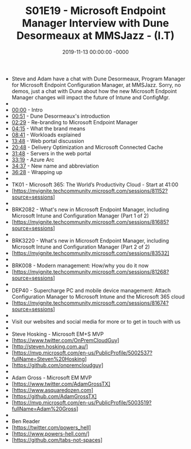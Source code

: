 ﻿---
layout: post
title: "S01E19 - Microsoft Endpoint Manager Interview with Dune Desormeaux at MMSJazz - (I.T)"
date: 2019-11-13 00:00:00 -0000
categories:
---

 * Steve and Adam have a chat with Dune Desormeaux, Program Manager for Microsoft Endpoint Configuration Manager, at MMSJazz. Sorry, no demos, just a chat with Dune about how the new Microsoft Endpoint Manager changes will impact the future of Intune and ConfigMgr.
 * 
 * [00:00](https://www.youtube.com/watch?v=W5lOzV77bHI&t=0s) - Intro
 * [00:51](https://www.youtube.com/watch?v=W5lOzV77bHI&t=51s) - Dune Desormeaux's introduction
 * [02:29](https://www.youtube.com/watch?v=W5lOzV77bHI&t=149s) - Re-branding to Microsoft Endpoint Manager
 * [04:15](https://www.youtube.com/watch?v=W5lOzV77bHI&t=255s) - What the brand means
 * [08:41](https://www.youtube.com/watch?v=W5lOzV77bHI&t=521s) - Workloads explained
 * [13:48](https://www.youtube.com/watch?v=W5lOzV77bHI&t=828s) - Web portal discussion
 * [20:48](https://www.youtube.com/watch?v=W5lOzV77bHI&t=1248s) - Delivery Optimization and Microsoft Connected Cache
 * [31:48](https://www.youtube.com/watch?v=W5lOzV77bHI&t=1908s) - Servers in the web portal
 * [33:19](https://www.youtube.com/watch?v=W5lOzV77bHI&t=1999s) - Azure Arc
 * [34:37](https://www.youtube.com/watch?v=W5lOzV77bHI&t=2077s) - New name and abbreviation
 * [36:28](https://www.youtube.com/watch?v=W5lOzV77bHI&t=2188s) - Wrapping up
 * 
 * TK01 - Microsoft 365: The World’s Productivity Cloud - Start at 41:00
 * [https://myignite.techcommunity.microsoft.com/sessions/81152?source=sessions]
 * 
 * BRK2082 - What's new in Microsoft Endpoint Manager, including Microsoft Intune and Configuration Manager (Part 1 of 2)
 * [https://myignite.techcommunity.microsoft.com/sessions/81685?source=sessions]
 * 
 * BRK3220 - What's new in Microsoft Endpoint Manager, including Microsoft Intune and Configuration Manager (Part 2 of 2)
 * [https://myignite.techcommunity.microsoft.com/sessions/83532]
 * 
 * BRK008 - Modern management: How/why you do it now
 * [https://myignite.techcommunity.microsoft.com/sessions/81268?source=sessions]
 * 
 * DEP40 - Supercharge PC and mobile device management: Attach Configuration Manager to Microsoft Intune and the Microsoft 365 cloud
 * [https://myignite.techcommunity.microsoft.com/sessions/81674?source=sessions]
 * 
 * Visit our websites and social media for more or to get in touch with us
 * 
 * Steve Hosking - Microsoft EM+S MVP
 * [https://www.twitter.com/OnPremCloudGuy]
 * [http://steven.hosking.com.au/]
 * [https://mvp.microsoft.com/en-us/PublicProfile/5002537?fullName=Steven%20Hosking]
 * [https://github.com/onpremcloudguy]
 * 
 * Adam Gross - Microsoft EM MVP
 * [https://www.twitter.com/AdamGrossTX]
 * [https://www.asquaredozen.com]
 * [https://github.com/AdamGrossTX]
 * [https://mvp.microsoft.com/en-us/PublicProfile/5003519?fullName=Adam%20Gross]
 * 
 * Ben Reader
 * [https://twitter.com/powers_hell]
 * [https://www.powers-hell.com/]
 * [https://github.com/tabs-not-spaces]
